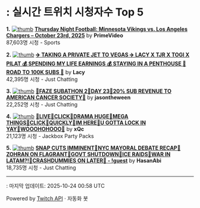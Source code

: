 # : 실시간 트위치 시청자수 Top 5

**1.** [![thumb](https://static-cdn.jtvnw.net/previews-ttv/live_user_primevideo-320x180.jpg)](https://twitch.tv/PrimeVideo)
**[Thursday Night Football: Minnesota Vikings vs. Los Angeles Chargers – October 23rd, 2025](https://twitch.tv/PrimeVideo)** by **PrimeVideo**<br>87,603명 시청  - Sports

**2.** [![thumb](https://static-cdn.jtvnw.net/previews-ttv/live_user_lacy-320x180.jpg)](https://twitch.tv/Lacy)
**[✈️ TAKING A PRIVATE JET TO VEGAS ✈️ LACY X TJR X TOGI X PILAT 💰 SPENDING MY LIFE EARNINGS 💰 STAYING IN A PENTHOUSE 🎲 ROAD TO 100K SUBS 🎲](https://twitch.tv/Lacy)** by **Lacy**<br>42,395명 시청  - Just Chatting

**3.** [![thumb](https://static-cdn.jtvnw.net/previews-ttv/live_user_jasontheween-320x180.jpg)](https://twitch.tv/jasontheween)
**[🔴FAZE SUBATHON 2🔴DAY 23🔴20% SUB REVENUE TO AMERICAN CANCER SOCIETY🔴](https://twitch.tv/jasontheween)** by **jasontheween**<br>22,252명 시청  - Just Chatting

**4.** [![thumb](https://static-cdn.jtvnw.net/previews-ttv/live_user_xqc-320x180.jpg)](https://twitch.tv/xQc)
**[💢LIVE💢CLICK💢DRAMA HUGE💢MEGA THINGS💢CLICK💢QUICKLY💢IM HERE💢U GOTTA LOCK IN YAY💢WOOOHOHOOO💢](https://twitch.tv/xQc)** by **xQc**<br>21,123명 시청  - Jackbox Party Packs

**5.** [![thumb](https://static-cdn.jtvnw.net/previews-ttv/live_user_hasanabi-320x180.jpg)](https://twitch.tv/HasanAbi)
**[SNAP CUTS IMMINENT🚨NYC MAYORAL DEBATE RECAP🚨ZOHRAN ON FLAGRANT🚨GOVT SHUTDOWN🚨ICE RAIDS🚨WAR IN LATAM?!🚨CRASHDUMMIES ON LATER🚨 - !guest](https://twitch.tv/HasanAbi)** by **HasanAbi**<br>18,735명 시청  - Just Chatting


---
: 마지막 업데이트: 2025-10-24 00:58 UTC

Powered by [Twitch API](https://dev.twitch.tv/docs/api/reference) · 자동화 봇